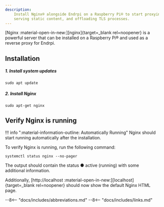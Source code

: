 ```yaml
---
description: 
    Install Nginx® alongside Endrpi on a Raspberry Pi® to start proxying API requests,
    serving static content, and offloading TLS processes.
---
```


[Nginx :material-open-in-new:][nginx]{target=_blank rel=noopener}
is a powerful server that can be installed on a Raspberry Pi® and used as a reverse proxy for Endrpi.

## Installation

##### 1. Install system updates

```
sudo apt update
``` 

##### 2. Install Nginx

```
sudo apt-get nginx
``` 

## Verify Nginx is running

!!! info ":material-information-outline: Automatically Running"
    Nginx should start running automatically after the installation.

To verify Nginx is running, run the following command:

```
systemctl status nginx --no-pager
```

The output should contain the status <span class="text-green">● active (running)</span> with some additional
information.

Additionally, 
[http://localhost :material-open-in-new:][localhost]{target=_blank rel=noopener}
should now show the default Nginx HTML page.

--8<-- "docs/includes/abbreviations.md"
--8<-- "docs/includes/links.md"
